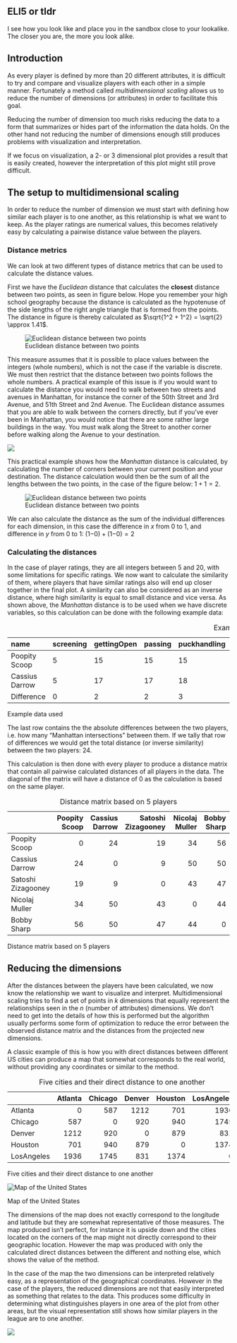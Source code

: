 ## ELI5 or tldr

I see how you look like and place you in the sandbox close to your
lookalike. The closer you are, the more you look alike.

## Introduction

As every player is defined by more than 20 different attributes, it is
difficult to try and compare and visualize players with each other in a
simple manner. Fortunately a method called *multidimensional scaling*
allows us to reduce the number of dimensions (or attributes) in order to
facilitate this goal.

Reducing the number of dimension too much risks reducing the data to a
form that summarizes or hides part of the information the data holds. On
the other hand not reducing the number of dimensions enough still
produces problems with visualization and interpretation.

If we focus on visualization, a 2- or 3 dimensional plot provides a
result that is easily created, however the interpretation of this plot
might still prove difficult.

## The setup to multidimensional scaling

In order to reduce the number of dimension we must start with defining
how similar each player is to one another, as this relationship is what
we want to keep. As the player ratings are numerical values, this
becomes relatively easy by calculating a pairwise distance value between
the players.

### Distance metrics

We can look at two different types of distance metrics that can be used
to calculate the distance values.

First we have the *Euclidean* distance that calculates the **closest**
distance between two points, as seen in figure below. Hope you remember
your high school geography because the distance is calculated as the
hypotenuse of the side lengths of the right angle triangle that is
formed from the points. The distance in figure is thereby calculated as
$\sqrt{1^2 + 1^2} = \sqrt{2} \approx 1.41$.

<figure>
<img
src="D:/GitHubs/shl_API/SHL-Analytics/app-documents/mdExplanation_files/figure-markdown_strict/euclidean-1.png"
alt="Euclidean distance between two points" />
<figcaption aria-hidden="true">Euclidean distance between two
points</figcaption>
</figure>

This measure assumes that it is possible to place values between the
integers (whole numbers), which is not the case if the variable is
discrete. We must then restrict that the distance between two points
follows the whole numbers. A practical example of this issue is if you
would want to calculate the distance you would need to walk between two
streets and avenues in Manhattan, for instance the corner of the 50th
Street and 3rd Avenue, and 51th Street and 2nd Avenue. The Euclidean
distance assumes that you are able to walk between the corners directly,
but if you’ve ever been in Manhattan, you would notice that there are
some rather large buildings in the way. You must walk along the Street
to another corner before walking along the Avenue to your destination.

![](D:/GitHubs/shl_API/SHL-Analytics/app-documents/mdExplanation_files/figure-markdown_strict/unnamed-chunk-1-1.png)

This practical example shows how the *Manhattan* distance is calculated,
by calculating the number of corners between your current position and
your destination. The distance calculation would then be the sum of all
the lengths between the two points, in the case of the figure below:
1 + 1 = 2.

<figure>
<img
src="D:/GitHubs/shl_API/SHL-Analytics/app-documents/mdExplanation_files/figure-markdown_strict/manhattan-1.png"
alt="Euclidean distance between two points" />
<figcaption aria-hidden="true">Euclidean distance between two
points</figcaption>
</figure>

We can also calculate the distance as the sum of the individual
differences for each dimension, in this case the difference in *x* from
0 to 1, and difference in *y* from 0 to 1: (1−0) + (1−0) = 2

### Calculating the distances

In the case of player ratings, they are all integers between 5 and 20,
with some limitations for specific ratings. We now want to calculate the
similarity of them, where players that have similar ratings also will
end up closer together in the final plot. A similarity can also be
considered as an inverse distance, where high similarity is equal to
small distance and vice versa. As shown above, the *Manhattan* distance
is to be used when we have discrete variables, so this calculation can
be done with the following example data:

<table>
<caption>Example data used</caption>
<colgroup>
<col style="width: 12%" />
<col style="width: 8%" />
<col style="width: 10%" />
<col style="width: 6%" />
<col style="width: 10%" />
<col style="width: 14%" />
<col style="width: 11%" />
<col style="width: 11%" />
<col style="width: 7%" />
<col style="width: 6%" />
</colgroup>
<thead>
<tr class="header">
<th style="text-align: left;">name</th>
<th style="text-align: left;">screening</th>
<th style="text-align: left;">gettingOpen</th>
<th style="text-align: left;">passing</th>
<th style="text-align: left;">puckhandling</th>
<th style="text-align: left;">shootingAccuracy</th>
<th style="text-align: left;">shootingRange</th>
<th style="text-align: left;">offensiveRead</th>
<th style="text-align: left;">checking</th>
<th style="text-align: left;">hitting</th>
</tr>
</thead>
<tbody>
<tr class="odd">
<td style="text-align: left;">Poopity Scoop</td>
<td style="text-align: left;">5</td>
<td style="text-align: left;">15</td>
<td style="text-align: left;">15</td>
<td style="text-align: left;">15</td>
<td style="text-align: left;">11</td>
<td style="text-align: left;">15</td>
<td style="text-align: left;">15</td>
<td style="text-align: left;">15</td>
<td style="text-align: left;">14</td>
</tr>
<tr class="even">
<td style="text-align: left;">Cassius Darrow</td>
<td style="text-align: left;">5</td>
<td style="text-align: left;">17</td>
<td style="text-align: left;">17</td>
<td style="text-align: left;">18</td>
<td style="text-align: left;">12</td>
<td style="text-align: left;">15</td>
<td style="text-align: left;">17</td>
<td style="text-align: left;">18</td>
<td style="text-align: left;">13</td>
</tr>
<tr class="odd">
<td style="text-align: left;">Difference</td>
<td style="text-align: left;">0</td>
<td style="text-align: left;">2</td>
<td style="text-align: left;">2</td>
<td style="text-align: left;">3</td>
<td style="text-align: left;">1</td>
<td style="text-align: left;">0</td>
<td style="text-align: left;">2</td>
<td style="text-align: left;">3</td>
<td style="text-align: left;">1</td>
</tr>
</tbody>
</table>

Example data used

The last row contains the the absolute differences between the two
players, i.e. how many “Manhattan intersections” between them. If we
tally that row of differences we would get the total distance (or
inverse similarity) between the two players: 24.

This calculation is then done with every player to produce a distance
matrix that contain all pairwise calculated distances of all players in
the data. The diagonal of the matrix will have a distance of 0 as the
calculation is based on the same player.

<table>
<caption>Distance matrix based on 5 players</caption>
<colgroup>
<col style="width: 20%" />
<col style="width: 14%" />
<col style="width: 15%" />
<col style="width: 20%" />
<col style="width: 15%" />
<col style="width: 12%" />
</colgroup>
<thead>
<tr class="header">
<th style="text-align: left;"></th>
<th style="text-align: right;">Poopity Scoop</th>
<th style="text-align: right;">Cassius Darrow</th>
<th style="text-align: right;">Satoshi Zizagooney</th>
<th style="text-align: right;">Nicolaj Muller</th>
<th style="text-align: right;">Bobby Sharp</th>
</tr>
</thead>
<tbody>
<tr class="odd">
<td style="text-align: left;">Poopity Scoop</td>
<td style="text-align: right;">0</td>
<td style="text-align: right;">24</td>
<td style="text-align: right;">19</td>
<td style="text-align: right;">34</td>
<td style="text-align: right;">56</td>
</tr>
<tr class="even">
<td style="text-align: left;">Cassius Darrow</td>
<td style="text-align: right;">24</td>
<td style="text-align: right;">0</td>
<td style="text-align: right;">9</td>
<td style="text-align: right;">50</td>
<td style="text-align: right;">50</td>
</tr>
<tr class="odd">
<td style="text-align: left;">Satoshi Zizagooney</td>
<td style="text-align: right;">19</td>
<td style="text-align: right;">9</td>
<td style="text-align: right;">0</td>
<td style="text-align: right;">43</td>
<td style="text-align: right;">47</td>
</tr>
<tr class="even">
<td style="text-align: left;">Nicolaj Muller</td>
<td style="text-align: right;">34</td>
<td style="text-align: right;">50</td>
<td style="text-align: right;">43</td>
<td style="text-align: right;">0</td>
<td style="text-align: right;">44</td>
</tr>
<tr class="odd">
<td style="text-align: left;">Bobby Sharp</td>
<td style="text-align: right;">56</td>
<td style="text-align: right;">50</td>
<td style="text-align: right;">47</td>
<td style="text-align: right;">44</td>
<td style="text-align: right;">0</td>
</tr>
</tbody>
</table>

Distance matrix based on 5 players

## Reducing the dimensions

After the distances between the players have been calculated, we now
know the relationship we want to visualize and interpret.
Multidimensional scaling tries to find a set of points in *k* dimensions
that equally represent the relationships seen in the *n* (number of
attributes) dimensions. We don’t need to get into the details of how
this is performed but the algorithm usually performs some form of
optimization to reduce the error between the observed distance matrix
and the distances from the projected new dimensions.

A classic example of this is how you with direct distances between
different US cities can produce a map that somewhat corresponds to the
real world, without providing any coordinates or similar to the method.

<table>
<caption>Five cities and their direct distance to one another</caption>
<thead>
<tr class="header">
<th style="text-align: left;"></th>
<th style="text-align: right;">Atlanta</th>
<th style="text-align: right;">Chicago</th>
<th style="text-align: right;">Denver</th>
<th style="text-align: right;">Houston</th>
<th style="text-align: right;">LosAngeles</th>
</tr>
</thead>
<tbody>
<tr class="odd">
<td style="text-align: left;">Atlanta</td>
<td style="text-align: right;">0</td>
<td style="text-align: right;">587</td>
<td style="text-align: right;">1212</td>
<td style="text-align: right;">701</td>
<td style="text-align: right;">1936</td>
</tr>
<tr class="even">
<td style="text-align: left;">Chicago</td>
<td style="text-align: right;">587</td>
<td style="text-align: right;">0</td>
<td style="text-align: right;">920</td>
<td style="text-align: right;">940</td>
<td style="text-align: right;">1745</td>
</tr>
<tr class="odd">
<td style="text-align: left;">Denver</td>
<td style="text-align: right;">1212</td>
<td style="text-align: right;">920</td>
<td style="text-align: right;">0</td>
<td style="text-align: right;">879</td>
<td style="text-align: right;">831</td>
</tr>
<tr class="even">
<td style="text-align: left;">Houston</td>
<td style="text-align: right;">701</td>
<td style="text-align: right;">940</td>
<td style="text-align: right;">879</td>
<td style="text-align: right;">0</td>
<td style="text-align: right;">1374</td>
</tr>
<tr class="odd">
<td style="text-align: left;">LosAngeles</td>
<td style="text-align: right;">1936</td>
<td style="text-align: right;">1745</td>
<td style="text-align: right;">831</td>
<td style="text-align: right;">1374</td>
<td style="text-align: right;">0</td>
</tr>
</tbody>
</table>

Five cities and their direct distance to one another

<img src="D:/GitHubs/shl_API/SHL-Analytics/app-documents/mdExplanation_files/figure-markdown_strict/unnamed-chunk-4-1.png" alt="Map of the United States"  />
<p class="caption">
Map of the United States
</p>

The dimensions of the map does not exactly correspond to the longitude
and latitude but they are somewhat representative of those measures. The
map produced isn’t perfect, for instance it is upside down and the
cities located on the corners of the map might not directly correspond
to their geographic location. However the map was produced with only the
calculated direct distances between the different and nothing else,
which shows the value of the method.

In the case of the map the two dimensions can be interpreted relatively
easy, as a representation of the geographical coordinates. However in
the case of the players, the reduced dimensions are not that easily
interpreted as something that relates to the data. This produces some
difficulty in determining what distinguishes players in one area of the
plot from other areas, but the visual representation still shows how
similar players in the league are to one another.

<img src="D:/GitHubs/shl_API/SHL-Analytics/app-documents/mdExplanation_files/figure-markdown_strict/unnamed-chunk-5-1.png" style="display: block; margin: auto;" />
